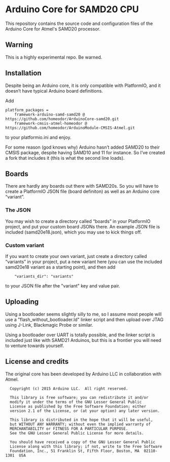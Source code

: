 # Arduino Core for SAMD20 CPU

This repository contains the source code and configuration files of the Arduino Core
for Atmel's SAMD20 processor.

## Warning

This is a highly experimental repo. Be warned.

## Installation

Despite being an Arduino core, it is only compatible with PlatformIO, and it doesn’t have typical Arduino
board definitions.

Add
```
platform_packages = 
    framework-arduino-samd-samd20 @ https://github.com/homeodor/ArduinoCore-samd20.git
    framework-cmsis-atmel-homeodor @ https://github.com/homeodor/ArduinoModule-CMSIS-Atmel.git
```
to your platformio.ini and enjoy.

For some reason (god knows why) Arduino hasn’t added SAMD20 to their CMSIS package, despite having
SAMD10 and 11 for instance. So I’ve created a fork that includes it (this is what the second line loads).

## Boards

There are hardly any boards out there with SAMD20s. So you will have to create a PlatformIO JSON file (board
definiton) as well as an Arduino core “variant”.

### The JSON

You may wish to create a directory called “boards” in your PlatformIO project, and put your custom board JSONs
there. An example JSON file is included (samd20e18.json), which you may use to kick things off.

### Custom variant

If you want to create your own variant, just create a directory called “variants” in your project, put
a new variant here (you can use the included samd20e18 variant as a starting point), and then add
```
    "variants_dir": "variants"
```
to your JSON file after the "variant" key and value pair.

## Uploading

Using a bootloader seems slightly silly to me, so I assume most people will use a "flash_without_bootloader.ld"
linker script and then upload over JTAG using J-Link, Blackmagic Probe or similar.

Using a bootloader over UART is totally possible, and the linker script is included just like with SAMD21 Arduinos,
but this is a frontier you will need to venture towards yourself.

## License and credits

The original core has been developed by Arduino LLC in collaboration with Atmel.

```
  Copyright (c) 2015 Arduino LLC.  All right reserved.

  This library is free software; you can redistribute it and/or
  modify it under the terms of the GNU Lesser General Public
  License as published by the Free Software Foundation; either
  version 2.1 of the License, or (at your option) any later version.

  This library is distributed in the hope that it will be useful,
  but WITHOUT ANY WARRANTY; without even the implied warranty of
  MERCHANTABILITY or FITNESS FOR A PARTICULAR PURPOSE.
  See the GNU Lesser General Public License for more details.

  You should have received a copy of the GNU Lesser General Public
  License along with this library; if not, write to the Free Software
  Foundation, Inc., 51 Franklin St, Fifth Floor, Boston, MA  02110-1301  USA
```
